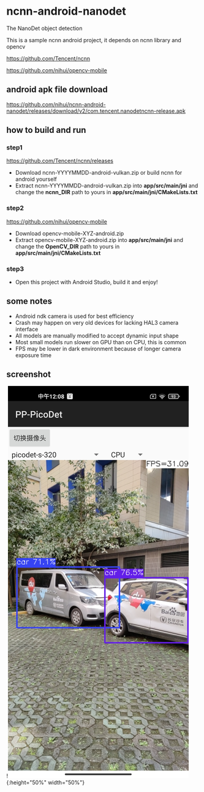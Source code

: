 # ncnn-android-nanodet

The NanoDet object detection

This is a sample ncnn android project, it depends on ncnn library and opencv

https://github.com/Tencent/ncnn

https://github.com/nihui/opencv-mobile

## android apk file download
https://github.com/nihui/ncnn-android-nanodet/releases/download/v2/com.tencent.nanodetncnn-release.apk

## how to build and run
### step1
https://github.com/Tencent/ncnn/releases

* Download ncnn-YYYYMMDD-android-vulkan.zip or build ncnn for android yourself
* Extract ncnn-YYYYMMDD-android-vulkan.zip into **app/src/main/jni** and change the **ncnn_DIR** path to yours in **app/src/main/jni/CMakeLists.txt**

### step2
https://github.com/nihui/opencv-mobile

* Download opencv-mobile-XYZ-android.zip
* Extract opencv-mobile-XYZ-android.zip into **app/src/main/jni** and change the **OpenCV_DIR** path to yours in **app/src/main/jni/CMakeLists.txt**

### step3
* Open this project with Android Studio, build it and enjoy!

## some notes
* Android ndk camera is used for best efficiency
* Crash may happen on very old devices for lacking HAL3 camera interface
* All models are manually modified to accept dynamic input shape
* Most small models run slower on GPU than on CPU, this is common
* FPS may be lower in dark environment because of longer camera exposure time

## screenshot

[comment]: <> (<img src="screenshot_car.jpg" width = "300" height = "200" alt="test" align=center />)

!![](./screenshot_car.jpg){:height="50%" width="50%"}

